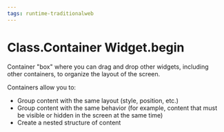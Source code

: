 ```yaml
---
tags: runtime-traditionalweb
---
```


# Class.Container Widget.begin

Container "box" where you can drag and drop other widgets, including other containers, to organize the layout of the screen.

Containers allow you to:

* Group content with the same layout \(style, position, etc.\)
* Group content with the same behavior \(for example, content that must be visible or hidden in the screen at the same time\)
* Create a nested structure of content

